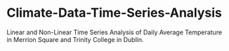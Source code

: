 # Climate-Data-Time-Series-Analysis
Linear and Non-Linear Time Series Analysis of Daily Average Temperature in Merrion Square and Trinity College in Dublin.
